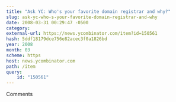 ```yaml
---
title: "Ask YC: Who's your favorite domain registrar and why?"
slug: ask-yc-who-s-your-favorite-domain-registrar-and-why
date: 2008-03-31 00:29:47 -0500
category: 
external-url: https://news.ycombinator.com/item?id=150561
hash: 5ddf18179dce756e82acec3f0a1826bd
year: 2008
month: 03
scheme: https
host: news.ycombinator.com
path: /item
query:
    id: "150561"
---
```


Comments
